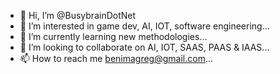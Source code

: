 - 👋 Hi, I’m @BusybrainDotNet
- 👀 I’m interested in game dev, AI, IOT, software engineering...
- 🌱 I’m currently learning new methodologies...
- 💞️ I’m looking to collaborate on AI, IOT, SAAS, PAAS & IAAS...
- 📫 How to reach me benimagreg@gmail.com...

<!---
BusybrainDotNet/BusybrainDotNet is a ✨ special ✨ repository because its `README.md` (this file) appears on your GitHub profile.
You can click the Preview link to take a look at your changes.
--->
